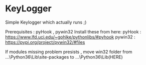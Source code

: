 # KeyLogger
Simple Keylogger which actually runs ;)

Prerequisites : pyHook , pywin32 
Install these from here: 
pyHook : https://www.lfd.uci.edu/~gohlke/pythonlibs/#pyhook 
pywin32 : https://pypi.org/project/pywin32/#files

If modules missing problem presists , move win32 folder from ...\Python36\Lib\site-packages  to ...\Python36\Lib\(HERE)
